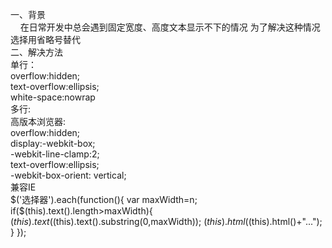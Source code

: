 一、背景
<br>
&nbsp;&nbsp;&nbsp;&nbsp;在日常开发中总会遇到固定宽度、高度文本显示不下的情况 为了解决这种情况 选择用省略号替代
<br>
二、解决方法
<br>
单行：<br> overflow:hidden;<br> text-overflow:ellipsis;<br>
white-space:nowrap
<br>
多行:<br>
高版本浏览器:<br>overflow:hidden;<br>
display:-webkit-box;
<br>
-webkit-line-clamp:2;<br>
text-overflow:ellipsis;<br>
 -webkit-box-orient: vertical;
 <br>
 兼容IE<br>
   $('选择器').each(function(){
        var maxWidth=n;
        if($(this).text().length>maxWidth){
            $(this).text($(this).text().substring(0,maxWidth));
            $(this).html($(this).html()+"...");
        }
    });